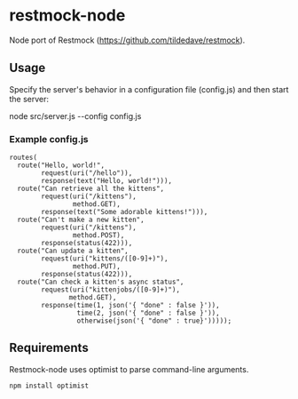 restmock-node 
=============

Node port of Restmock (https://github.com/tildedave/restmock).

Usage
-----

Specify the server's behavior in a configuration file (config.js) and 
then start the server:

   node src/server.js --config config.js

### Example config.js

    routes(
      route("Hello, world!",
            request(uri("/hello")),
            response(text("Hello, world!"))),
      route("Can retrieve all the kittens",
            request(uri("/kittens"),
                    method.GET),
            response(text("Some adorable kittens!"))),
      route("Can't make a new kitten",
            request(uri("/kittens"),
                    method.POST),
            response(status(422))),
      route("Can update a kitten",
            request(uri("kittens/([0-9]+)"),
                    method.PUT),
            response(status(422))),
      route("Can check a kitten's async status",
            request(uri("kittenjobs/([0-9]+)"),
                   method.GET),
            response(time(1, json('{ "done" : false }')),
                     time(2, json('{ "done" : false }')),
                     otherwise(json('{ "done" : true}')))));

Requirements
------------

Restmock-node uses optimist to parse command-line arguments.

    npm install optimist